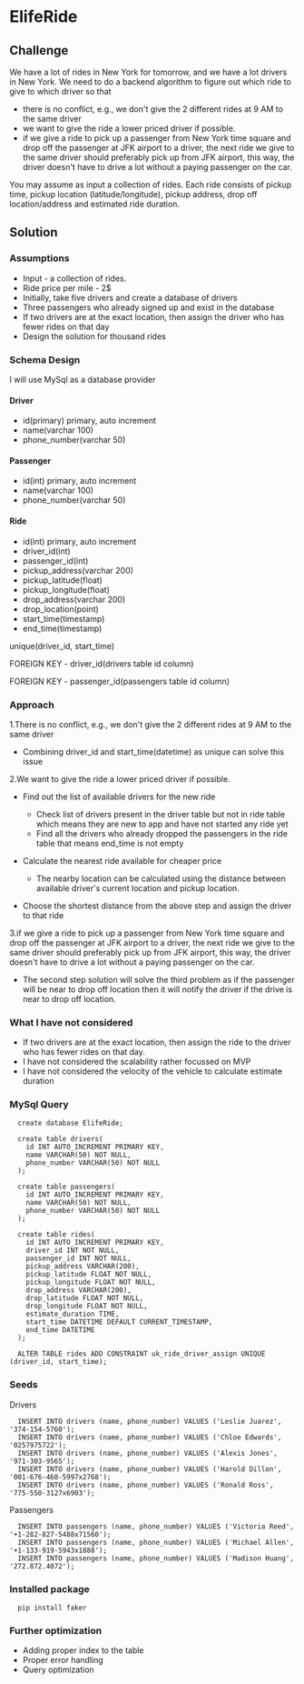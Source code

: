 # ElifeRide

## Challenge

We have a lot of rides in New York for tomorrow, and we have a lot drivers in New York. We need to do a backend algorithm to figure out which ride to give to which driver so that

- there is no conflict, e.g., we don't give the 2 different rides at 9 AM to the same driver
- we want to give the ride a lower priced driver if possible.
- if we give a ride to pick up a passenger from New York time square and drop off the passenger at JFK airport to a driver, the next ride we give to the same driver should preferably pick up from JFK airport, this way, the driver doesn't have to drive a lot without a paying passenger on the car.

You may assume as input a collection of rides. Each ride consists of pickup time, pickup location (latitude/longitude), pickup address, drop off location/address and estimated ride duration.

## Solution

### Assumptions

- Input - a collection of rides.
- Ride price per mile - 2$
- Initially, take five drivers and create a database of drivers
- Three passengers who already signed up and exist in the database
- If two drivers are at the exact location, then assign the driver who has fewer rides on that day
- Design the solution for thousand rides

### Schema Design

I will use MySql as a database provider

#### Driver

- id(primary) primary, auto increment
- name(varchar 100)
- phone_number(varchar 50)

#### Passenger

- id(int) primary, auto increment
- name(varchar 100)
- phone_number(varchar 50)

#### Ride

- id(int) primary, auto increment
- driver_id(int)
- passenger_id(int)
- pickup_address(varchar 200)
- pickup_latitude(float)
- pickup_longitude(float)
- drop_address(varchar 200)
- drop_location(point)
- start_time(timestamp)
- end_time(timestamp)

unique(driver_id, start_time)

FOREIGN KEY - driver_id(drivers table id column)

FOREIGN KEY - passenger_id(passengers table id column)

### Approach

1.There is no conflict, e.g., we don't give the 2 different rides at 9 AM to the same driver

- Combining driver_id and start_time(datetime) as unique can solve this issue

2.We want to give the ride a lower priced driver if possible.

- Find out the list of available drivers for the new ride
  
  - Check list of drivers present in the driver table but not in ride table which means they are new to app and have not started any ride yet
  - Find all the drivers who already dropped the passengers in the ride table that means end_time is not empty
- Calculate the nearest ride available for cheaper price
  - The nearby location can be calculated using the distance between available driver's current location and pickup location.
- Choose the shortest distance from the above step and assign the driver to that ride
  
3.if we give a ride to pick up a passenger from New York time square and drop off the passenger at JFK airport to a driver, the next ride we give to the same driver should preferably pick up from JFK airport, this way, the driver doesn't have to drive a lot without a paying passenger on the car.
  
- The second step solution will solve the third problem as if the passenger will be near to drop off location then it will notify the driver if the drive is near to drop off location.

### What I have not considered

- If two drivers are at the exact location, then assign the ride to the driver who has fewer rides on that day.
- I have not considered the scalability rather focussed on MVP
- I have not considered the velocity of the vehicle to calculate estimate duration

### MySql Query

```
  create database ElifeRide;

  create table drivers(
    id INT AUTO_INCREMENT PRIMARY KEY,
    name VARCHAR(50) NOT NULL,
    phone_number VARCHAR(50) NOT NULL
  );

  create table passengers(
    id INT AUTO_INCREMENT PRIMARY KEY,
    name VARCHAR(50) NOT NULL,
    phone_number VARCHAR(50) NOT NULL
  );

  create table rides(
    id INT AUTO_INCREMENT PRIMARY KEY,
    driver_id INT NOT NULL,
    passenger_id INT NOT NULL,
    pickup_address VARCHAR(200),
    pickup_latitude FLOAT NOT NULL,
    pickup_longitude FLOAT NOT NULL,
    drop_address VARCHAR(200),
    drop_latitude FLOAT NOT NULL,
    drop_longitude FLOAT NOT NULL,
    estimate_duration TIME,
    start_time DATETIME DEFAULT CURRENT_TIMESTAMP,
    end_time DATETIME
  );
  
  ALTER TABLE rides ADD CONSTRAINT uk_ride_driver_assign UNIQUE (driver_id, start_time);
```

### Seeds

Drivers

```
  INSERT INTO drivers (name, phone_number) VALUES ('Leslie Juarez', '374-154-5760');
  INSERT INTO drivers (name, phone_number) VALUES ('Chloe Edwards', '0257975722');
  INSERT INTO drivers (name, phone_number) VALUES ('Alexis Jones', '971-303-9565');
  INSERT INTO drivers (name, phone_number) VALUES ('Harold Dillon', '001-676-468-5997x2768');
  INSERT INTO drivers (name, phone_number) VALUES ('Ronald Ross', '775-550-3127x6903');
```

Passengers

```
  INSERT INTO passengers (name, phone_number) VALUES ('Victoria Reed', '+1-282-827-5488x71560');
  INSERT INTO passengers (name, phone_number) VALUES ('Michael Allen', '+1-133-919-5943x1888');
  INSERT INTO passengers (name, phone_number) VALUES ('Madison Huang', '272.872.4072');
```

### Installed package

```
  pip install faker
```

### Further optimization

- Adding proper index to the table
- Proper error handling
- Query optimization
